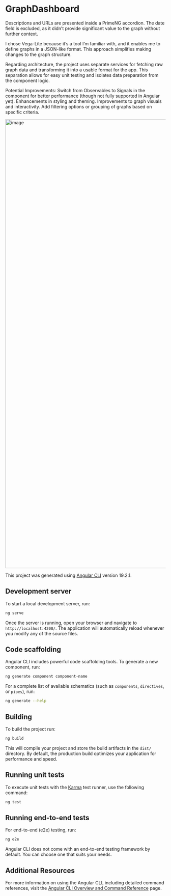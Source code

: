 # GraphDashboard

Descriptions and URLs are presented inside a PrimeNG accordion. The date field is excluded, as it didn’t provide significant value to the graph without further context.

I chose Vega-Lite because it’s a tool I’m familiar with, and it enables me to define graphs in a JSON-like format. This approach simplifies making changes to the graph structure.

Regarding architecture, the project uses separate services for fetching raw graph data and transforming it into a usable format for the app. This separation allows for easy unit testing and isolates data preparation from the component logic.

Potential Improvements:
Switch from Observables to Signals in the component for better performance (though not fully supported in Angular yet).
Enhancements in styling and theming.
Improvements to graph visuals and interactivity.
Add filtering options or grouping of graphs based on specific criteria.

<img width="1411" alt="image" src="https://github.com/user-attachments/assets/e3f31e8d-0414-42ce-a751-3cdee063eea3" />


This project was generated using [Angular CLI](https://github.com/angular/angular-cli) version 19.2.1.

## Development server

To start a local development server, run:

```bash
ng serve
```

Once the server is running, open your browser and navigate to `http://localhost:4200/`. The application will automatically reload whenever you modify any of the source files.

## Code scaffolding

Angular CLI includes powerful code scaffolding tools. To generate a new component, run:

```bash
ng generate component component-name
```

For a complete list of available schematics (such as `components`, `directives`, or `pipes`), run:

```bash
ng generate --help
```

## Building

To build the project run:

```bash
ng build
```

This will compile your project and store the build artifacts in the `dist/` directory. By default, the production build optimizes your application for performance and speed.

## Running unit tests

To execute unit tests with the [Karma](https://karma-runner.github.io) test runner, use the following command:

```bash
ng test
```

## Running end-to-end tests

For end-to-end (e2e) testing, run:

```bash
ng e2e
```

Angular CLI does not come with an end-to-end testing framework by default. You can choose one that suits your needs.

## Additional Resources

For more information on using the Angular CLI, including detailed command references, visit the [Angular CLI Overview and Command Reference](https://angular.dev/tools/cli) page.
